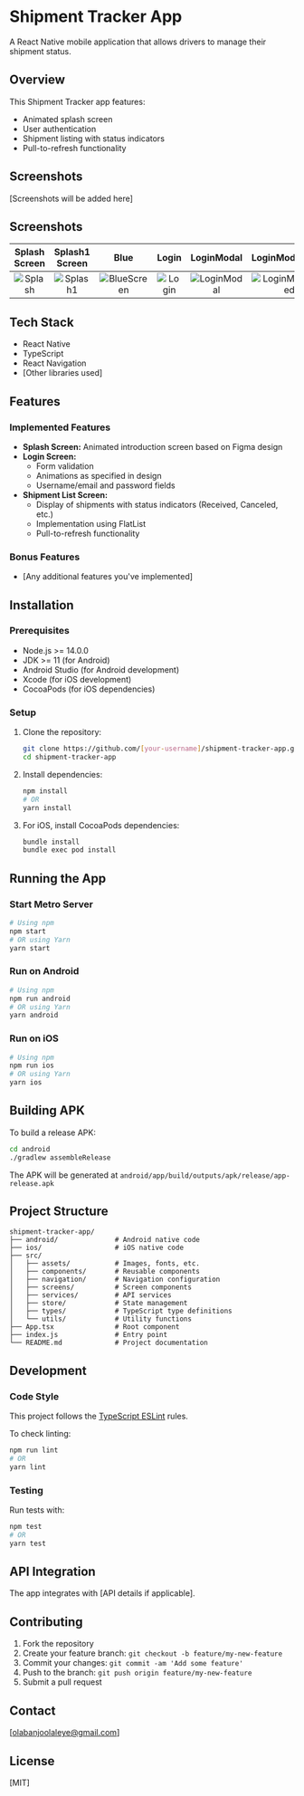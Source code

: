 # Shipment Tracker App

A React Native mobile application that allows drivers to manage their shipment status.

## Overview

This Shipment Tracker app features:

- Animated splash screen
- User authentication
- Shipment listing with status indicators
- Pull-to-refresh functionality

## Screenshots

[Screenshots will be added here]

## Screenshots

|                 Splash Screen                  |                  Splash1 Screen                  |                       Blue                       |                    Login                     |                    LoginModal                    |                       LoginModalFilled                       |                 Loader Screen                  |                Shipments Screen                |                      ShipmentsScreen                       |                     ShipmentItems                      |
| :--------------------------------------------: | :----------------------------------------------: | :----------------------------------------------: | :------------------------------------------: | :----------------------------------------------: | :----------------------------------------------------------: | :--------------------------------------------: | :--------------------------------------------: | :--------------------------------------------------------: | :----------------------------------------------------: |
| ![Splash](assets/screenshots/SplashScreen.png) | ![Splash1](assets/screenshots/SplashScreen1.png) | ![BlueScreen](assets/screenshots/BlueScreen.png) | ![Login](assets/screenshots/LoginScreen.png) | ![LoginModal](assets/screenshots/LoginModal.png) | ![LoginModalFilled](assets/screenshots/LoginModalFilled.png) | ![Loader](assets/screenshots/LoaderScreen.png) | ![Shipments](assets/screenshots/Shipments.png) | ![ShipmentsScreen](assets/screenshots/ShipmentsScreen.png) | ![ShipmentItems](assets/screenshots/ShipmentItems.png) |

## Tech Stack

- React Native
- TypeScript
- React Navigation
- [Other libraries used]

## Features

### Implemented Features

- **Splash Screen:** Animated introduction screen based on Figma design
- **Login Screen:**
  - Form validation
  - Animations as specified in design
  - Username/email and password fields
- **Shipment List Screen:**
  - Display of shipments with status indicators (Received, Canceled, etc.)
  - Implementation using FlatList
  - Pull-to-refresh functionality

### Bonus Features

- [Any additional features you've implemented]

## Installation

### Prerequisites

- Node.js >= 14.0.0
- JDK >= 11 (for Android)
- Android Studio (for Android development)
- Xcode (for iOS development)
- CocoaPods (for iOS dependencies)

### Setup

1. Clone the repository:

   ```sh
   git clone https://github.com/[your-username]/shipment-tracker-app.git
   cd shipment-tracker-app
   ```

2. Install dependencies:

   ```sh
   npm install
   # OR
   yarn install
   ```

3. For iOS, install CocoaPods dependencies:
   ```sh
   bundle install
   bundle exec pod install
   ```

## Running the App

### Start Metro Server

```sh
# Using npm
npm start
# OR using Yarn
yarn start
```

### Run on Android

```sh
# Using npm
npm run android
# OR using Yarn
yarn android
```

### Run on iOS

```sh
# Using npm
npm run ios
# OR using Yarn
yarn ios
```

## Building APK

To build a release APK:

```sh
cd android
./gradlew assembleRelease
```

The APK will be generated at `android/app/build/outputs/apk/release/app-release.apk`

## Project Structure

```
shipment-tracker-app/
├── android/              # Android native code
├── ios/                  # iOS native code
├── src/
│   ├── assets/           # Images, fonts, etc.
│   ├── components/       # Reusable components
│   ├── navigation/       # Navigation configuration
│   ├── screens/          # Screen components
│   ├── services/         # API services
│   ├── store/            # State management
│   ├── types/            # TypeScript type definitions
│   └── utils/            # Utility functions
├── App.tsx               # Root component
├── index.js              # Entry point
└── README.md             # Project documentation
```

## Development

### Code Style

This project follows the [TypeScript ESLint](https://typescript-eslint.io/) rules.

To check linting:

```sh
npm run lint
# OR
yarn lint
```

### Testing

Run tests with:

```sh
npm test
# OR
yarn test
```

## API Integration

The app integrates with [API details if applicable].

## Contributing

1. Fork the repository
2. Create your feature branch: `git checkout -b feature/my-new-feature`
3. Commit your changes: `git commit -am 'Add some feature'`
4. Push to the branch: `git push origin feature/my-new-feature`
5. Submit a pull request

## Contact

[olabanjoolaleye@gmail.com]

## License

[MIT]
